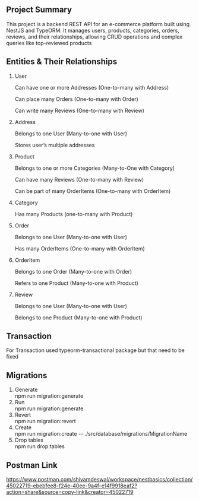 ## Project Summary
This project is a backend REST API for an e-commerce platform built using NestJS and TypeORM. 
It manages users, products, categories, orders, reviews, and their relationships, allowing CRUD operations and complex queries like top-reviewed products

## Entities & Their Relationships

1. User

   Can have one or more Addresses (One-to-many with Address)
   
   Can place many Orders (One-to-many with Order)
   
   Can write many Reviews (One-to-many with Review)


2. Address
   
   Belongs to one User (Many-to-one with User)
   
   Stores user’s multiple addresses 


3. Product

   Belongs to one or more Categories (Many-to-One with Category)
   
   Can have many Reviews (One-to-many with Review)
   
   Can be part of many OrderItems (One-to-many with OrderItem)


4. Category

   Has many Products (one-to-many with Product)


5. Order

   Belongs to one User (Many-to-one with User)
   
   Has many OrderItems (One-to-many with OrderItem)


6. OrderItem

   Belongs to one Order (Many-to-one with Order)
   
   Refers to one Product (Many-to-one with Product)


7. Review

   Belongs to one User (Many-to-one with User)
   
   Belongs to one Product (Many-to-one with Product)


## Transaction 
For Transaction used typeorm-transactional package but that need to be fixed

## Migrations 
1. Generate <br>
   npm run migration:generate <br>
2. Run <br>
   npm run migration:generate <br>
3. Revert <br>
   npm run migration:revert <br>
4. Create <br>
   npm run migration:create -- ./src/database/migrations/MigrationName   <br>
5. Drop tables <br>
   npm run drop:tables  <br>


## Postman Link
https://www.postman.com/shivamdeswal/workspace/nestbasics/collection/45022719-ebebfee8-f24e-40ee-9a4f-e14f9918eaf2?action=share&source=copy-link&creator=45022719
